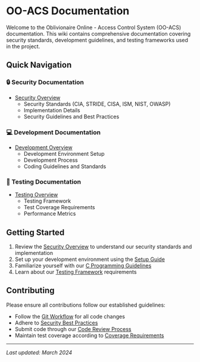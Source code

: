 # OO-ACS Documentation

Welcome to the Oblivionaire Online - Access Control System (OO-ACS) documentation. This wiki contains comprehensive documentation covering security standards, development guidelines, and testing frameworks used in the project.

## Quick Navigation

### 🔒 Security Documentation
- [Security Overview](Security-Overview)
  - Security Standards (CIA, STRIDE, CISA, ISM, NIST, OWASP)
  - Implementation Details
  - Security Guidelines and Best Practices

### 💻 Development Documentation
- [Development Overview](Development-Overview)
  - Development Environment Setup
  - Development Process
  - Coding Guidelines and Standards

### 🧪 Testing Documentation
- [Testing Overview](Testing-Overview)
  - Testing Framework
  - Test Coverage Requirements
  - Performance Metrics

## Getting Started

1. Review the [Security Overview](Security-Overview) to understand our security standards and implementation
2. Set up your development environment using the [Setup Guide](Setup-Guide)
3. Familiarize yourself with our [C Programming Guidelines](C-Guidelines)
4. Learn about our [Testing Framework](Unit-Testing) requirements

## Contributing

Please ensure all contributions follow our established guidelines:
- Follow the [Git Workflow](Git-Workflow) for all code changes
- Adhere to [Security Best Practices](Security-Guidelines)
- Submit code through our [Code Review Process](Code-Review)
- Maintain test coverage according to [Coverage Requirements](Code-Coverage)

---
*Last updated: March 2024*
